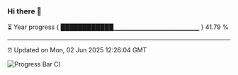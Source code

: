 ### Hi there 👋

⏳ Year progress { ████████████▁▁▁▁▁▁▁▁▁▁▁▁▁▁▁▁▁▁ } 41.79 %

---

⏰ Updated on Mon, 02 Jun 2025 12:26:04 GMT

![Progress Bar CI](https://github.com/code-lakshay/GitHub-Actions-Demo/workflows/Progress%20Bar%20CI/badge.svg)
